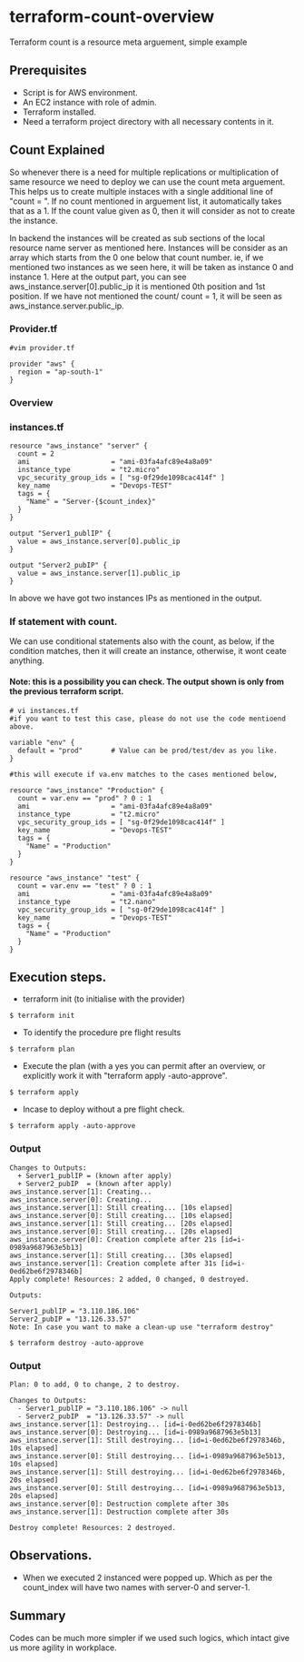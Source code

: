 # terraform-count-overview
Terraform count is a resource meta arguement, simple example

## Prerequisites
- Script is for AWS environment.
- An EC2 instance with role of admin. 
- Terraform installed.
- Need a terraform project directory with all necessary contents in it. 

## Count Explained

So whenever there is a need for multiple replications or multiplication of same resource we need to deploy we can use the count meta arguement. This helps us to create multiple instaces with a single additional line of "count = <value>". If no count mentioned in arguement list, it automatically takes that as a 1. If the count value given as 0, then it will consider as not to create the instance.
  
In backend the instances will be created as sub sections of the local resource name server as mentioned here. Instances will be consider as an array which starts from the 0 one below that count number. ie, if we mentioned two instances as we seen here, it will be taken as instance 0 and instance 1. Here at the output part, you can see aws_instance.server[0].public_ip it is mentioned 0th position and 1st position. If we have not mentioned the count/ count = 1, it will be seen as aws_instance.server.public_ip.

### Provider.tf
```
#vim provider.tf

provider "aws" {
  region = "ap-south-1"
}
```  
### Overview

### instances.tf

```
resource "aws_instance" "server" {
  count = 2
  ami                    = "ami-03fa4afc89e4a8a09"
  instance_type          = "t2.micro"
  vpc_security_group_ids = [ "sg-0f29de1098cac414f" ]
  key_name               = "Devops-TEST"
  tags = {
    "Name" = "Server-{$count_index}"
  }
}

output "Server1_publIP" {
  value = aws_instance.server[0].public_ip
}

output "Server2_pubIP" {
  value = aws_instance.server[1].public_ip
}
```
In above we have got two instances IPs as mentioned in the output. 

### If statement with count.

We can use conditional statements also with the count, as below, if the condition matches, then it will create an instance, otherwise, it wont ceate anything.
#### Note: this is a possibility you can check. The output shown is only from the previous terraform script.
```
# vi instances.tf
#if you want to test this case, please do not use the code mentioend above.
  
variable "env" {
  default = "prod"       # Value can be prod/test/dev as you like.
}

#this will execute if va.env matches to the cases mentioned below, 

resource "aws_instance" "Production" {
  count = var.env == "prod" ? 0 : 1
  ami                    = "ami-03fa4afc89e4a8a09"
  instance_type          = "t2.micro"
  vpc_security_group_ids = [ "sg-0f29de1098cac414f" ]
  key_name               = "Devops-TEST"
  tags = {
    "Name" = "Production"
  }
}

resource "aws_instance" "test" {
  count = var.env == "test" ? 0 : 1
  ami                    = "ami-03fa4afc89e4a8a09"
  instance_type          = "t2.nano"
  vpc_security_group_ids = [ "sg-0f29de1098cac414f" ]
  key_name               = "Devops-TEST"
  tags = {
    "Name" = "Production"
  }
}
```
  
  
## Execution steps.
- terraform init (to initialise with the provider)
```
$ terraform init 
```
- To identify the procedure pre flight results
```
$ terraform plan 
```
- Execute the plan (with a yes you can permit after an overview, or explicitly work it with "terraform apply -auto-approve".
```
$ terraform apply 
```
- Incase to deploy without a pre flight check.
```
$ terraform apply -auto-approve 
```
  
### Output

```
Changes to Outputs:
  + Server1_publIP = (known after apply)
  + Server2_pubIP  = (known after apply)
aws_instance.server[1]: Creating...
aws_instance.server[0]: Creating...
aws_instance.server[1]: Still creating... [10s elapsed]
aws_instance.server[0]: Still creating... [10s elapsed]
aws_instance.server[1]: Still creating... [20s elapsed]
aws_instance.server[0]: Still creating... [20s elapsed]
aws_instance.server[0]: Creation complete after 21s [id=i-0989a9687963e5b13]
aws_instance.server[1]: Still creating... [30s elapsed]
aws_instance.server[1]: Creation complete after 31s [id=i-0ed62be6f2978346b]
Apply complete! Resources: 2 added, 0 changed, 0 destroyed.

Outputs:

Server1_publIP = "3.110.186.106"
Server2_pubIP = "13.126.33.57"
Note: In case you want to make a clean-up use "terraform destroy"
```
```
$ terraform destroy -auto-approve
```
### Output
```
Plan: 0 to add, 0 to change, 2 to destroy.

Changes to Outputs:
  - Server1_publIP = "3.110.186.106" -> null
  - Server2_pubIP  = "13.126.33.57" -> null
aws_instance.server[1]: Destroying... [id=i-0ed62be6f2978346b]
aws_instance.server[0]: Destroying... [id=i-0989a9687963e5b13]
aws_instance.server[1]: Still destroying... [id=i-0ed62be6f2978346b, 10s elapsed]
aws_instance.server[0]: Still destroying... [id=i-0989a9687963e5b13, 10s elapsed]
aws_instance.server[1]: Still destroying... [id=i-0ed62be6f2978346b, 20s elapsed]
aws_instance.server[0]: Still destroying... [id=i-0989a9687963e5b13, 20s elapsed]
aws_instance.server[0]: Destruction complete after 30s
aws_instance.server[1]: Destruction complete after 30s

Destroy complete! Resources: 2 destroyed.
```

## Observations.
- When we executed 2 instanced were popped up. Which as per the count_index will have two names with server-0 and server-1.

## Summary

Codes can be much more simpler if we used such logics, which intact give us more agility in workplace.
